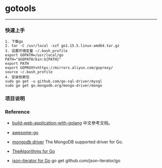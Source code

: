 # gotools


---

### 快速上手
  ```
  1. 下载go
  2. tar -C /usr/local -xzf go1.15.5.linux-amd64.tar.gz
  3. 设置环境变量 ~/.bash_profile
  export GOPATH=/usr/local/go
  PATH="$GOPATH/bin:${PATH}"
  export PATH
  export GOPROXY=https://mirrors.aliyun.com/goproxy/
  source ~/.bash_profile
  4. 安装依赖包
  sudo go get -u github.com/go-sql-driver/mysql
  sudo go get go.mongodb.org/mongo-driver/mongo
  ```

### 项目说明


### Reference
- [build-web-application-with-golang](https://github.com/astaxie/build-web-application-with-golang/blob/master/zh/preface.md)
   中文参考文档。
- [awesome-go](https://github.com/avelino/awesome-go)
  
- [mongodb driver](http://github.com/mongodb/mongo-go-driver)
  The MongoDB supported driver for Go.

- [TheAlgorithms for Go](https://github.com/TheAlgorithms/Go)
- [json-iterator for Go](https://github.com/json-iterator/go)
  go get github.com/json-iterator/go

